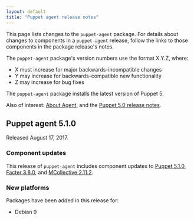 ```yaml
---
layout: default
title: "Puppet agent release notes"
---
```


[Puppet 5.1.0]: /puppet/5.1/release_notes.html#puppet-510

[Facter 3.8.0]: /facter/3.8/release_notes.html#facter-380

[MCollective 2.11.2]: /mcollective/releasenotes.html#2_11_2

[pxp-agent]: https://github.com/puppetlabs/pxp-agent

This page lists changes to the `puppet-agent` package. For details about changes to components in a `puppet-agent` release, follow the links to those components in the package release's notes.

The `puppet-agent` package's version numbers use the format X.Y.Z, where:

* X must increase for major backwards-incompatible changes
* Y may increase for backwards-compatible new functionality
* Z may increase for bug fixes

The `puppet-agent` package installs the latest version of Puppet 5.

Also of interest: [About Agent](./about_agent.html), and the [Puppet 5.0 release notes](./release_notes.html).

## Puppet agent 5.1.0

Released August 17, 2017.

### Component updates

This release of `puppet-agent` includes component updates to [Puppet 5.1.0][], [Facter 3.8.0][], and [MCollective 2.11.2][].

### New platforms

Packages have been added in this release for:

* Debian 9